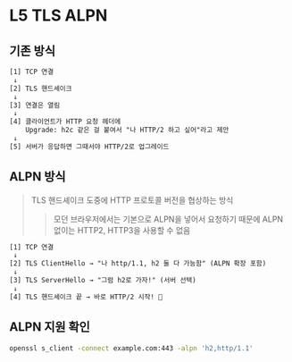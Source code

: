 # L5 TLS ALPN

## 기존 방식

```txt
[1] TCP 연결
 ↓
[2] TLS 핸드셰이크
 ↓
[3] 연결은 열림
 ↓
[4] 클라이언트가 HTTP 요청 헤더에
    Upgrade: h2c 같은 걸 붙여서 "나 HTTP/2 하고 싶어"라고 제안
 ↓
[5] 서버가 응답하면 그때서야 HTTP/2로 업그레이드
```

## ALPN 방식

> TLS 핸드셰이크 도중에 HTTP 프로토콜 버전을 협상하는 방식
>
> > 모던 브라우저에서는 기본으로 ALPN을 넣어서 요청하기 때문에 ALPN 없이는 HTTP2, HTTP3을 사용할 수 없음

```txt
[1] TCP 연결
 ↓
[2] TLS ClientHello → "나 http/1.1, h2 둘 다 가능함" (ALPN 확장 포함)
 ↓
[3] TLS ServerHello → "그럼 h2로 가자!" (서버 선택)
 ↓
[4] TLS 핸드셰이크 끝 → 바로 HTTP/2 시작! 🚀
```

## ALPN 지원 확인

```sh
openssl s_client -connect example.com:443 -alpn 'h2,http/1.1'
```
